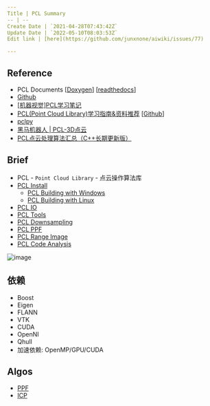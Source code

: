 ```yaml
---
Title | PCL Summary
-- | --
Create Date | `2021-04-28T07:43:42Z`
Update Date | `2022-05-10T08:03:53Z`
Edit link | [here](https://github.com/junxnone/aiwiki/issues/77)

---
```

## Reference
- PCL Documents [[Doxygen](https://pointclouds.org/)]  [[readthedocs](https://pcl.readthedocs.io/projects/tutorials/en/latest/index.html)]
- [Github](https://github.com/PointCloudLibrary)
- [[机器视觉]PCL学习笔记](https://xgyopen.github.io/2018/12/24/2018-12-24-imv-pcl-book/)
- [PCL(Point Cloud Library)学习指南&资料推荐](https://www.yuque.com/huangzhongqing/pcl/rdk5k8) [[Github](https://github.com/HuangCongQing/pcl-learning)]
- [pclpy](https://github.com/davidcaron/pclpy)
- [黑马机器人 | PCL-3D点云](http://robot.czxy.com/docs/pcl/)
- [PCL点云处理算法汇总（C++长期更新版）](https://www.whcsrl.com/blog/8616#_PCLVTK_357)


## Brief

- PCL - `Point Cloud Library` - 点云操作算法库
- [PCL Install](/PCL_Install)
  - [PCL Building with Windows](/PCL_Building_with_Windows)
  - [PCL Building with Linux](/PCL_Building_with_Linux)
- [PCL IO](/PCL_IO)
- [PCL Tools](/PCL_Tools)
- [PCL Downsampling](/PCL_Downsampling)
- [PCL PPF](/PCL_PPF)
- [PCL Range Image](/PCL_Range_Image)
- [PCL Code Analysis](https://github.com/junxnone/pcl/issues/1)


![image](https://user-images.githubusercontent.com/2216970/124412106-5bc32480-dd80-11eb-82de-1aea7847f8ac.png)

## 依赖
- Boost
- Eigen
- FLANN
- VTK
- CUDA
- OpenNI
- Qhull
- 加速依赖: OpenMP/GPU/CUDA
 

## Algos
- [PPF](/3D_Algos_PPF)
- [ICP](/3D_Algos_ICP)






